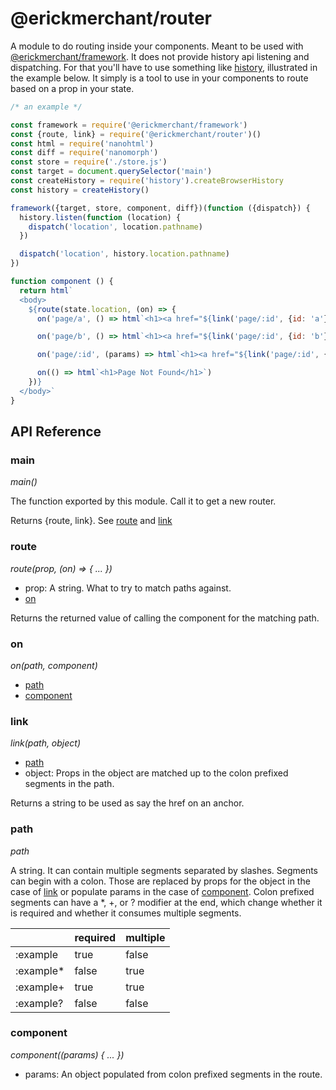 # @erickmerchant/router

A module to do routing inside your components. Meant to be used with [@erickmerchant/framework](https://github.com/erickmerchant/framework). It does not provide history api listening and dispatching. For that you'll have to use something like [history](https://npmjs.com/package/history), illustrated in the example below. It simply is a tool to use in your components to route based on a prop in your state.

``` javascript
/* an example */

const framework = require('@erickmerchant/framework')
const {route, link} = require('@erickmerchant/router')()
const html = require('nanohtml')
const diff = require('nanomorph')
const store = require('./store.js')
const target = document.querySelector('main')
const createHistory = require('history').createBrowserHistory
const history = createHistory()

framework({target, store, component, diff})(function ({dispatch}) {
  history.listen(function (location) {
    dispatch('location', location.pathname)
  })

  dispatch('location', history.location.pathname)
})

function component () {
  return html`
  <body>
    ${route(state.location, (on) => {
      on('page/a', () => html`<h1><a href="${link('page/:id', {id: 'a'})}">Page A</a></h1>`)

      on('page/b', () => html`<h1><a href="${link('page/:id', {id: 'b'})}">Page B</a></h1>`)

      on('page/:id', (params) => html`<h1><a href="${link('page/:id', {id: params.id})}">Page ${params.id}</a></h1>`)

      on(() => html`<h1>Page Not Found</h1>`)
    })}
  </body>`
}
```

## API Reference

### main

_main()_

The function exported by this module. Call it to get a new router.

Returns {route, link}. See [route](#route) and [link](#link)

### route

_route(prop, (on) => { ... })_

- prop: A string. What to try to match paths against.
- [on](#on)

Returns the returned value of calling the component for the matching path.

### on

_on(path, component)_

- [path](#path)
- [component](#component)

### link

_link(path, object)_

- [path](#path)
- object: Props in the object are matched up to the colon prefixed segments in the path.

Returns a string to be used as say the href on an anchor.

### path

_path_

A string. It can contain multiple segments separated by slashes. Segments can begin with a colon. Those are replaced by props for the object in the case of [link](#link) or populate params in the case of [component](#component). Colon prefixed segments can have a \*, \+, or ? modifier at the end, which change whether it is required and whether it consumes multiple segments.

|| required | multiple
|---|---|---
|:example | true | false
|:example* | false | true
|:example+ | true | true
|:example? | false | false

### component

_component((params) { ... })_

- params: An object populated from colon prefixed segments in the route.
